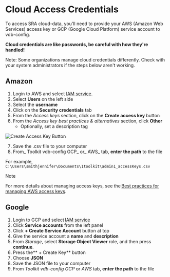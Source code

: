 # Cloud Access Credentials
To access SRA cloud-data, you'll need to provide your AWS (Amazon Web Services) access key or GCP (Google Cloud Platform) service account to vdb-config.

**Cloud credentials are like passwords, be careful with how they're handled!**

Note: Some organizations manage cloud credentials differently. Check with your system administrators if the steps below aren't working.

## Amazon
1. Login to AWS and select [IAM service](https://console.aws.amazon.com/iam/home#/home).
2. Select **Users** on the left side
3. Select the **username**
4. Click on the **Security credentials** tab
5. From the _Access keys_ section, click on the **Create access key** button
6. From the _Access key best practices & alternatives_ section, click **Other**
    - Optionally, set a description tag

![Create Access Key Button](images/04/accesskeybutton.png)

7. Save the .csv file to your computer 
8. From_ Toolkit vdb-config GCP_ or_ AWS_ tab, **enter the path** to the file 

For example, 
`C:\Users\smithjennifer\Documents\1toolkit\admin1_accessKeys.csv`

> [!NOTE]
> For more details about managing access keys, see the [Best practices for managing AWS access keys](https://docs.aws.amazon.com/console/general/access-keys-best-practices).  

## Google
1. Login to GCP and select [IAM service](https://console.cloud.google.com/iam-admin/) 
2. Click **Service accounts** from the left panel 
3. Click **+ Create Service Account** button at top 
4. Give the service account a **name** and **description** 
5. From _Storage_, select **Storage Object Viewer** role, and then press **continue**. 
6. Press the** + Create Key** button 
7. Choose **JSON** 
8. Save the JSON file to your computer  
9. From _Toolkit vdb-config GCP_ or _AWS_ tab, **enter the path** to the file 
